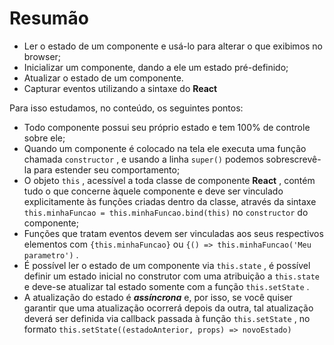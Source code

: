 # Resumão

- Ler o estado de um componente e usá-lo para alterar o que exibimos no browser;
- Inicializar um componente, dando a ele um estado pré-definido;
- Atualizar o estado de um componente.
- Capturar eventos utilizando a sintaxe do **React**

Para isso estudamos, no conteúdo, os seguintes pontos:

- Todo componente possui seu próprio estado e tem 100% de controle sobre ele;
- Quando um componente é colocado na tela ele executa uma função chamada `constructor` , e usando a linha `super()` podemos sobrescrevê-la para estender seu comportamento;
- O objeto `this` , acessível a toda classe de componente **React** , contém tudo o que concerne àquele componente e deve ser vinculado explicitamente às funções criadas dentro da classe, através da sintaxe `this.minhaFuncao = this.minhaFuncao.bind(this)` no `constructor` do componente;
- Funções que tratam eventos devem ser vinculadas aos seus respectivos elementos com `{this.minhaFuncao}` ou `{() => this.minhaFuncao('Meu parametro')` .
- É possível ler o estado de um componente via `this.state` , é possível definir um estado inicial no construtor com uma atribuição a `this.state` e deve-se atualizar tal estado somente com a função `this.setState` .
- A atualização do estado é _**assíncrona**_ e, por isso, se você quiser garantir que uma atualização ocorrerá depois da outra, tal atualização deverá ser definida via callback passada à função `this.setState` , no formato `this.setState((estadoAnterior, props) => novoEstado)`
